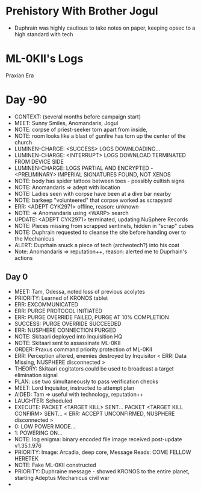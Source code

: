 # Prehistory With Brother Jogul

-   Duphrain was highly cautious to take notes on paper, keeping opsec to a high standard with tech

# ML-0KII's Logs

Praxian Era

# Day -90

-   CONTEXT: (several months before campaign start)
-   MEET: Sunny Smiles, Anomandaris, Jogul
-   NOTE: corpse of priest-seeker torn apart from inside,
-   NOTE: room looks like a blast of gunfire has torn up the center of the church
-   LUMINEN-CHARGE: \<SUCCESS\> LOGS DOWNLOADING...
-   LUMINEN-CHARGE: \<INTERRUPT\> LOGS DOWNLOAD TERMINATED FROM DEVICE SIDE
-   LUMINEN-CHARGE: LOGS PARTIAL AND ENCRYPTED - \<PRELIMINARY\> IMPERIAL SIGNATURES FOUND, NOT XENOS
-   NOTE: body has spider tattoos between toes - possibly cultish signs
-   NOTE: Anomandaris => adept with location
-   NOTE: Ladies seen with corpse have been at a dive bar nearby
-   NOTE: barkeep "volunteered" that corpse worked as scrapyard
-   ERR: \<ADEPT CYK2971\> offline, reason: unknown
-   NOTE: => Anomandaris using \<WARP\> search
-   UPDATE: \<ADEPT CYK2971\> terminated, updating NuSphere Records
-   NOTE: Pieces missing from scrapped sentinels, hidden in "scrap" cubes
-   NOTE: Duphrain requested to cleanse the site before handing over to the Mechanicus
-   ALERT: Duprhain snuck a piece of tech (archeotech?) into his coat
-   Note: Anomandaris => reputation++, reason: alerted me to Duprhain's actions

## Day 0

-   MEET: Tam, Odessa, noted loss of previous acolytes
-   PRIORITY: Learned of KRONOS tablet
-   ERR: EXCOMMUNICATED
-   ERR: PURGE PROTOCOL INITIATED
-   ERR: PURGE OVERRIDE FAILED, PURGE AT 10% COMPLETION
-   SUCCESS: PURGE OVERRIDE SUCCEEDED
-   ERR: NUSPHERE CONNECTION PURGED
-   NOTE: Skitaari deployed into Inquisition HQ
-   NOTE: Skitaari sent to assassinate ML-0KII
-   ORDER: Praxus command priority protection of ML-0KII
-   ERR: Perception altered, enemies destroyed by Inquisitor \< ERR: Data Missing, NUSPHERE disconnected \>
-   THEORY: Skitaari cogitators could be used to broadcast a target elimination signal
-   PLAN: use two simultaneously to pass verification checks
-   MEET: Lord Inquisitor, instructed to attempt plan
-   AIDED: Tam => useful with technology, reputation++
-   LAUGHTER: Scheduled
-   EXECUTE: PACKET \<TARGET KILL\> SENT... PACKET \<TARGET KILL CONFIRM\> SENT... \< ERR: ACCEPT UNCONFIRMED, NUSPHERE disconnected \>
-   0: LOW POWER MODE...
-   1: POWERING ON...
-   NOTE: log enigma: binary encoded file image received post-update v1.35.1.976
-   PRIORITY: Image: Arcadia, deep core, Message Reads: COME FELLOW HERETEK
-   NOTE: Fake ML-0KII constructed
-   PRIORITY: Duphraine message - showed KRONOS to the entire planet, starting Adeptus Mechanicus civil war
-
